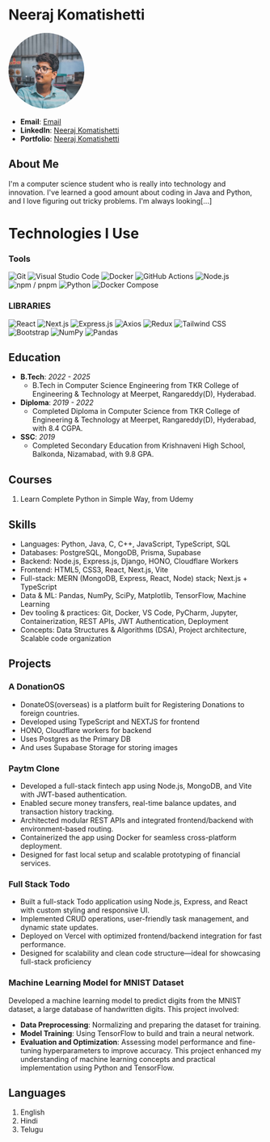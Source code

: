 # Neeraj Komatishetti

<link rel="stylesheet" href="https://cdnjs.cloudflare.com/ajax/libs/font-awesome/6.0.0-beta3/css/all.min.css">

<img src = "profile_pictures/profile_picture.jpg" alt = "Profile Picture" style ="width:150px; height:150px; border-radius:50%;" >

- **Email**: [Email](mailto:neerajkomatishetti@gmail.com)
- **LinkedIn**: [Neeraj Komatishetti](https://www.linkedin.com/in/neeraj-komatishetti-639ab32a8)
- **Portfolio**: [Neeraj Komatishetti](https://portfolio-phi-red-81.vercel.app/)
## About Me

I'm a computer science student who is really into technology and innovation. I've learned a good amount about coding in Java and Python, and I love figuring out tricky problems. I'm always looking[...]  

# Technologies I Use

### Tools
<div class = "tools">
<img src="https://img.shields.io/badge/Git-F05032?style=for-the-badge&logo=git&logoColor=white" class="icon" alt="Git">
<img src="https://img.shields.io/badge/Visual_Studio_Code-007ACC?style=for-the-badge&logo=visual-studio-code&logoColor=white" class="icon" alt="Visual Studio Code">
<img src="https://img.shields.io/badge/Docker-2496ED?style=for-the-badge&logo=docker&logoColor=white" class="icon" alt="Docker">
<img src="https://img.shields.io/badge/GitHub_Actions-2088FF?style=for-the-badge&logo=github-actions&logoColor=white" class="icon" alt="GitHub Actions">
<img src="https://img.shields.io/badge/Node.js-339933?style=for-the-badge&logo=nodedotjs&logoColor=white" class="icon" alt="Node.js">
<img src="https://img.shields.io/badge/npm-CB3837?style=for-the-badge&logo=npm&logoColor=white" class="icon" alt="npm / pnpm">
<img src="https://img.shields.io/badge/Python-3776AB?style=for-the-badge&logo=python&logoColor=white" class="icon" alt="Python">
<img src="https://img.shields.io/badge/Docker_Compose-0db7ed?style=for-the-badge&logo=docker&logoColor=white" class="icon" alt="Docker Compose">
</div>

### LIBRARIES
<div class = "tools">
<img src="https://img.shields.io/badge/React-20232A?style=for-the-badge&logo=react&logoColor=61DAFB" class="icon" alt="React">
<img src="https://img.shields.io/badge/Next.js-000000?style=for-the-badge&logo=nextdotjs&logoColor=white" class="icon" alt="Next.js">
<img src="https://img.shields.io/badge/Express.js-000000?style=for-the-badge&logo=express&logoColor=white" class="icon" alt="Express.js">
<img src="https://img.shields.io/badge/Axios-5A29E4?style=for-the-badge&logo=axios&logoColor=white" class="icon" alt="Axios">
<img src="https://img.shields.io/badge/Redux-764ABC?style=for-the-badge&logo=redux&logoColor=white" class="icon" alt="Redux">
<img src="https://img.shields.io/badge/Tailwind_CSS-06B6D4?style=for-the-badge&logo=tailwindcss&logoColor=white" class="icon" alt="Tailwind CSS">
<img src="https://img.shields.io/badge/Bootstrap-7952B3?style=for-the-badge&logo=bootstrap&logoColor=white" class="icon" alt="Bootstrap">
<img src="https://img.shields.io/badge/NumPy-013243?style=for-the-badge&logo=numpy&logoColor=white" class="icon" alt="NumPy">
<img src="https://img.shields.io/badge/Pandas-150458?style=for-the-badge&logo=pandas&logoColor=white" class="icon" alt="Pandas">
</div>

## Education

- **B.Tech**: *2022 - 2025*
  - B.Tech in Computer Science Engineering from TKR College of Engineering & Technology at Meerpet, Rangareddy(D), Hyderabad.
- **Diploma**: *2019 - 2022*
  - Completed Diploma in Computer Science from TKR College of Engineering & Technology at Meerpet, Rangareddy(D), Hyderabad, with 8.4 CGPA.
- **SSC**: *2019*
  - Completed Secondary Education from Krishnaveni High School, Balkonda, Nizamabad, with 9.8 GPA.

## Courses

1. Learn Complete Python in Simple Way, from Udemy

## Skills

- Languages: Python, Java, C, C++, JavaScript, TypeScript, SQL
- Databases: PostgreSQL, MongoDB, Prisma, Supabase
- Backend: Node.js, Express.js, Django, HONO, Cloudflare Workers
- Frontend: HTML5, CSS3, React, Next.js, Vite
- Full-stack: MERN (MongoDB, Express, React, Node) stack; Next.js + TypeScript
- Data & ML: Pandas, NumPy, SciPy, Matplotlib, TensorFlow, Machine Learning
- Dev tooling & practices: Git, Docker, VS Code, PyCharm, Jupyter, Containerization, REST APIs, JWT Authentication, Deployment
- Concepts: Data Structures & Algorithms (DSA), Project architecture, Scalable code organization

## Projects

### A DonationOS
- DonateOS(overseas) is a platform built for Registering Donations to foreign countries.
- Developed using TypeScript and NEXTJS for frontend
- HONO, Cloudflare workers for backend
- Uses Postgres as the Primary DB
- And uses Supabase Storage for storing images

### Paytm Clone
- Developed a full-stack fintech app using Node.js, MongoDB, and Vite with JWT-based authentication.
- Enabled secure money transfers, real-time balance updates, and transaction history tracking.
- Architected modular REST APIs and integrated frontend/backend with environment-based routing.
- Containerized the app using Docker for seamless cross-platform deployment.
- Designed for fast local setup and scalable prototyping of financial services.

### Full Stack Todo
- Built a full-stack Todo application using Node.js, Express, and React with custom styling and responsive UI.
- Implemented CRUD operations, user-friendly task management, and dynamic state updates.
- Deployed on Vercel with optimized frontend/backend integration for fast performance.
- Designed for scalability and clean code structure—ideal for showcasing full-stack proficiency


### Machine Learning Model for MNIST Dataset
Developed a machine learning model to predict digits from the MNIST dataset, a large database of handwritten digits. This project involved:
- **Data Preprocessing**: Normalizing and preparing the dataset for training.
- **Model Training**: Using TensorFlow to build and train a neural network.
- **Evaluation and Optimization**: Assessing model performance and fine-tuning hyperparameters to improve accuracy.
This project enhanced my understanding of machine learning concepts and practical implementation using Python and TensorFlow.

## Languages

1. English
2. Hindi
3. Telugu
